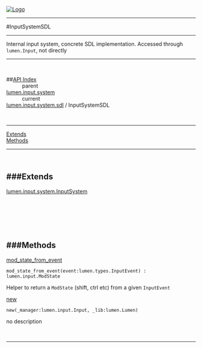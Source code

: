 
[![Logo](../../../../../images/logo.png)](../../../../../index.html)

---

#InputSystemSDL

--- 

Internal input system, concrete SDL implementation. Accessed through `lumen.Input`, not directly

---
<br/>

##[API Index](../../../../../api/index.html#lumen.input)   
&emsp;&emsp;&emsp;parent    
[lumen.input.system](../)     
&emsp;&emsp;&emsp;current    
[lumen.input.system.sdl](./) / InputSystemSDL

<br/>

---


[Extends](#Extends)   
[Methods](#Methods)   


---

&nbsp;   

<a class="lift" name="Extends" ></a>
###Extends   
---
<a class="lift" name="lumen.input.system.InputSystem" href="{{{rel_path}}}api/lumen/input/system/InputSystem.html">lumen.input.system.InputSystem</a>

&nbsp;   

&nbsp;   

&nbsp;   

<a class="lift" name="Methods" ></a>
###Methods   
---
<a class="lift" name="mod_state_from_event" href="#mod_state_from_event">mod_state_from_event</a>



`mod_state_from_event(event:lumen.types.InputEvent) : lumen.input.ModState`

<span class="small_desc_flat"> Helper to return a `ModState` (shift, ctrl etc) from a given `InputEvent` </span>   

<a class="lift" name="new" href="#new">new</a>



`new(_manager:lumen.input.Input, _lib:lumen.Lumen) `

<span class="small_desc_flat"> no description </span>   



&nbsp;
&nbsp;
&nbsp;

---  


&nbsp;   
&nbsp;   